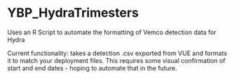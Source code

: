 # YBP_HydraTrimesters
Uses an R Script to automate the formatting of Vemco detection data for Hydra


Current functionality: takes a detection .csv exported from VUE and formats it to match your deployment files.  This requires some visual confirmation of start and end dates - hoping to automate that in the future.
